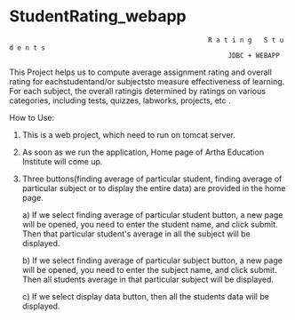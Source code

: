 # StudentRating_webapp
                                                      R a t i n g   S t u d e n t s
                                                           JDBC + WEBAPP
                             
This Project helps us to compute average assignment rating and overall  rating for eachstudentand/or subjectsto measure  effectiveness of learning.             For each subject, the overall ratingis determined by ratings on various categories, including tests, quizzes, labworks, projects, etc .

How to Use:

1) This is a web project, which need to run on tomcat server.

2) As soon as we run the application, Home page of Artha Education Institute will come up.

3) Three buttons(finding average of particular student, finding average of particular subject or 
   to display the entire data) are provided in the home page.
   
    a) If we select finding average of particular student button, 
       a new page will be opened, you need to enter the student name, and click submit.
       Then that particular student's average in all the subject will be displayed.

    b) If we select finding average of particular subject button, 
       a new page will be opened, you need to enter the subject name, and click submit.
       Then all students average in that particular subject will be displayed.

    c) If we select display data button, then all the students data will be displayed.
